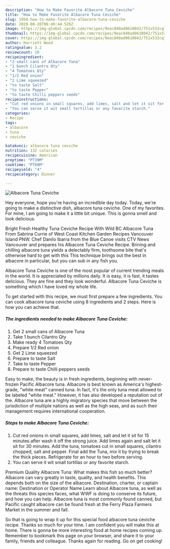 ```yaml
---
description: "How to Make Favorite Albacore Tuna Ceviche"
title: "How to Make Favorite Albacore Tuna Ceviche"
slug: 1958-how-to-make-favorite-albacore-tuna-ceviche
date: 2020-08-26T06:49:44.526Z
image: https://img-global.cpcdn.com/recipes/9eac840ad0610042/751x532cq70/albacore-tuna-ceviche-recipe-main-photo.jpg
thumbnail: https://img-global.cpcdn.com/recipes/9eac840ad0610042/751x532cq70/albacore-tuna-ceviche-recipe-main-photo.jpg
cover: https://img-global.cpcdn.com/recipes/9eac840ad0610042/751x532cq70/albacore-tuna-ceviche-recipe-main-photo.jpg
author: Harriett Wood
ratingvalue: 3.2
reviewcount: 10
recipeingredient:
- "2 small cans of Albacore Tuna"
- "1 bunch Cilantro Qty"
- "4 Tomatoes Qty"
- "1/2 Red onion"
- "2 Lime squeezed"
- "to taste Salt"
- "to taste Pepper"
- "to taste Chilli peppers seeds"
recipeinstructions:
- "Cut red onions in small squares, add limes, salt and let it sit for 15 minutes.after wash it off the strong juice. Add limes again and salt let it sit for 30 minutes. Add the tuna, tomatoes cut in small squares, cilantro chopped, salt and pepper. Final add the Tuna, mix it by trying to break the thick pieces. Refrigerate for an hour to two before serving."
- "You can serve it wit small tortillas or any favorite starch."
categories:
- Recipe
tags:
- albacore
- tuna
- ceviche

katakunci: albacore tuna ceviche 
nutrition: 132 calories
recipecuisine: American
preptime: "PT39M"
cooktime: "PT60M"
recipeyield: "4"
recipecategory: Dinner

---
```



![Albacore Tuna Ceviche](https://img-global.cpcdn.com/recipes/9eac840ad0610042/751x532cq70/albacore-tuna-ceviche-recipe-main-photo.jpg)

Hey everyone, hope you're having an incredible day today. Today, we're going to make a distinctive dish, albacore tuna ceviche. One of my favorites. For mine, I am going to make it a little bit unique. This is gonna smell and look delicious.

Bright Fresh Healthy Tuna Ceviche Recipe With Wild BC Albacore Tuna From Sabrina Currie of West Coast Kitchen Garden Recipes Vancouver Island PNW. Chef Danilo Ibarra from the Blue Canoe visits CTV News Vancouver and prepares his Albacore Tuna Ceviche Recipe. Brining and chilling albacore tuna yields a delectably firm, toothsome bite that&#39;s otherwise hard to get with this This technique brings out the best in albacore in particular, but you can sub in any fish you.

Albacore Tuna Ceviche is one of the most popular of current trending meals in the world. It is appreciated by millions daily. It is easy, it is fast, it tastes delicious. They are fine and they look wonderful. Albacore Tuna Ceviche is something which I have loved my whole life.


To get started with this recipe, we must first prepare a few ingredients. You can cook albacore tuna ceviche using 8 ingredients and 2 steps. Here is how you can achieve that.

<!--inarticleads1-->

##### The ingredients needed to make Albacore Tuna Ceviche:

1. Get 2 small cans of Albacore Tuna
1. Take 1 bunch Cilantro Qty
1. Make ready 4 Tomatoes Qty
1. Prepare 1/2 Red onion
1. Get 2 Lime squeezed
1. Prepare to taste Salt
1. Take to taste Pepper
1. Prepare to taste Chilli peppers seeds


Easy to make, the beauty is in fresh ingredients, beginning with never-frozen Pacific Albacore tuna. Albacore is best known as America&#39;s highest-grade, &#34;white meat&#34; canned tuna. In fact, it&#39;s the only tuna meat allowed to be labeled &#34;white meat.&#34; However, it has also developed a reputation out of the. Albacore tuna are a highly migratory species that move between the jurisdiction of multiple nations as well as the high seas, and as such their management requires international cooperation. 

<!--inarticleads2-->

##### Steps to make Albacore Tuna Ceviche:

1. Cut red onions in small squares, add limes, salt and let it sit for 15 minutes.after wash it off the strong juice. Add limes again and salt let it sit for 30 minutes. Add the tuna, tomatoes cut in small squares, cilantro chopped, salt and pepper. Final add the Tuna, mix it by trying to break the thick pieces. Refrigerate for an hour to two before serving.
1. You can serve it wit small tortillas or any favorite starch.


Premium Quality Albacore Tuna: What makes this fish so much better? Albacore can vary greatly in taste, quality, and health benefits. This depends both on the size of the albacore. Destination, charter, or captain name: Destination or Operator Name Learn about Albacore tuna, as well as the threats this species faces, what WWF is doing to conserve its future, and how you can help. Albacore tuna is most commonly found canned, but Pacific caught albacore can be found fresh at the Ferry Plaza Farmers Market in the summer and fall. 

So that is going to wrap it up for this special food albacore tuna ceviche recipe. Thanks so much for your time. I am confident you will make this at home. There is gonna be more interesting food at home recipes coming up. Remember to bookmark this page on your browser, and share it to your family, friends and colleague. Thanks again for reading. Go on get cooking!
